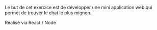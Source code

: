 Le but de cet exercice est de développer une mini application web qui permet de trouver le chat le plus mignon.

Réalisé via React / Node

